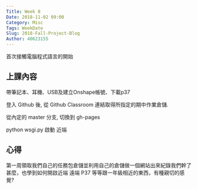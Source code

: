 ```yaml
---
Title: Week 8 
Date: 2018-11-02 09:00
Category: Misc
Tags: WeekDate
Slug: 2018-Fall-Project-Blog
Author: 40623155
---
```


首次接觸電腦程式語言的開始

<!-- PELICAN_END_SUMMARY -->

上課內容
----

帶筆記本、耳機、USB及建立Onshape帳號、下載p37

登入 Github 後, 從 Github Classroom 連結取得所指定的期中作業倉儲.

從內定的 master 分支, 切換到 gh-pages

python wsgi.py 啟動 近端

心得
----

第一周領取我們自己的任務包倉儲並利用自己的倉儲做一個網站出來紀錄我們幹了甚麼，也學到如何開啟近端 遠端 P37 等等跟一年級相近的東西，有種親切的感覺?


